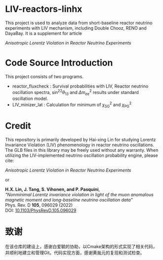 # LIV-reactors-linhx
This project is used to analyze data from short-baseline reactor neutrino experiments with LIV mechanism, including Double Chooz, RENO and DayaBay. It is a supplement for article

*Anisotropic Lorentz Violation in Reactor Neutrino Experiments*

# Code Source Introduction

This project consists of two programs. 

- reactor_fluxcheck : Survival probabilities with LIV, Reactor neutrino oscillation spectra, $\sin^22\theta_{13}$ and $\Delta m^2_{ee}$ results under standard oscillation model.
- LIV_minizer_lat : Calculation for minimum of $\chi^2_\text{SG}$ and $\chi^2_\text{PG}$ 

# Credit  
This repository is primarily developed by Hai-xing Lin for studying Lorentz Invariance Violation (LIV) phenomenology in reactor neutrino oscillations. The GLB files in this library may be freely used without any warranty. When utilizing the LIV-implemented neutrino oscillation probability engine, please cite:  

*Anisotropic Lorentz Violation in Reactor Neutrino Experiments*

or 

**H.X. Lin, J. Tang, S. Vihonen, and P. Pasquini**,  
*"Nonminimal Lorentz invariance violation in light of the muon anomalous magnetic moment and long-baseline neutrino oscillation data"*  
Phys. Rev. D **105**, 096029 (2022)  
DOI: [10.1103/PhysRevD.105.096029](https://doi.org/10.1103/PhysRevD.105.096029)

# 致谢

在该仓库的建设上，感谢白爱毓的协助，以Cmake架构的形式实现了相关代码，并顺利地建立和管理Git。代码实现方面，感谢黄胤元的复现和测试检查。